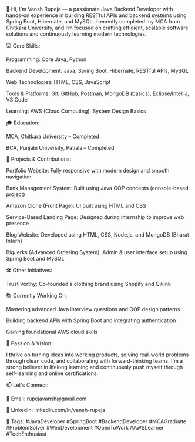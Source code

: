 👋 Hi, I'm Vansh Rupeja — a passionate Java Backend Developer with hands-on experience in building RESTful APIs and backend systems using Spring Boot, Hibernate, and MySQL. I recently completed my MCA from Chitkara University, and I’m focused on crafting efficient, scalable software solutions and continuously learning modern technologies.

💻 Core Skills:

Programming: Core Java, Python

Backend Development: Java, Spring Boot, Hibernate, RESTful APIs, MySQL

Web Technologies: HTML, CSS, JavaScript

Tools & Platforms: Git, GitHub, Postman, MongoDB (basics), Eclipse/IntelliJ, VS Code

Learning: AWS (Cloud Computing), System Design Basics

🎓 Education:

MCA, Chitkara University – Completed

BCA, Punjabi University, Patiala – Completed

🚀 Projects & Contributions:

Portfolio Website: Fully responsive with modern design and smooth navigation

Bank Management System: Built using Java OOP concepts (console-based project)

Amazon Clone (Front Page): UI built using HTML and CSS

Service-Based Landing Page: Designed during internship to improve web presence

Blog Website: Developed using HTML, CSS, Node.js, and MongoDB (Bharat Intern)

BigJerks (Advanced Ordering System): Admin & user interface setup using Spring Boot and MySQL

🛠 Other Initiatives:


Trust Vorthy: Co-founded a clothing brand using Shopify and Qikink


📚 Currently Working On:

Mastering advanced Java interview questions and OOP design patterns

Building backend APIs with Spring Boot and integrating authentication

Gaining foundational AWS cloud skills

🌟 Passion & Vision:

I thrive on turning ideas into working products, solving real-world problems through clean code, and collaborating with forward-thinking teams. I'm a strong believer in lifelong learning and continuously push myself through self-learning and online certifications.

📫 Let's Connect:

📧 Email: rupejavansh@gmail.com

💼 LinkedIn: linkedin.com/in/vansh-rupeja

🔗 Tags:
#JavaDeveloper #SpringBoot #BackendDeveloper #MCAGraduate #ProblemSolver #WebDevelopment #OpenToWork #AWSLearner #TechEnthusiast
